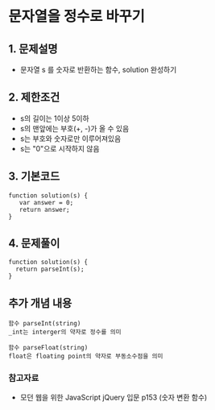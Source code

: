 # 문자열을 정수로 바꾸기

## 1. 문제설명
 + 문자열 s 를 숫자로 반환하는 함수, solution 완성하기
  
## 2. 제한조건
 + s의 길이는 1이상 5이하
 + s의 맨앞에는 부호(+, -)가 올 수 있음
 + s는 부호와 숫자로만 이루어져있음
 + s는 "0"으로 시작하지 않음
  
## 3. 기본코드
 ``` 
function solution(s) {
    var answer = 0;
    return answer;
}
```
 
## 4. 문제풀이
  ```
function solution(s) {
    return parseInt(s);
}
```
 
## 추가 개념 내용
 ``` 
 함수 parseInt(string)
_int는 interger의 약자로 정수를 의미 

함수 parseFloat(string)
float은 floating point의 약자로 부동소수점을 의미
```
 
### 참고자료
  + 모던 웹을 위한 JavaScript jQuery 입문 p153 (숫자 변환 함수)
